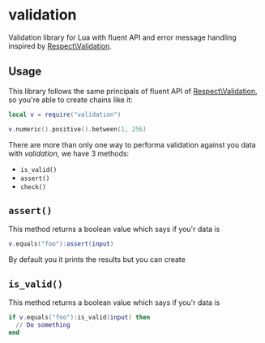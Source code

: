 # validation

Validation library for Lua with fluent API and error message handling inspired
by [Respect\Validation](https://github.com/Respect/Validation).

## Usage

This library follows the same principals of fluent API of [Respect\Validation][],
so you're able to create chains like it:

```lua
local v = require("validation")

v.numeric().positive().between(1, 256)
```

There are more than only one way to performa validation against you data with
_validation_, we have 3 methods:

- `is_valid()`
- `assert()`
- `check()`

## `assert()`

This method returns a boolean value which says if you'r data is

```lua
v.equals("foo"):assert(input)
```

By default you it prints the results but you can create

## `is_valid()`

This method returns a boolean value which says if you'r data is

```lua
if v.equals("foo"):is_valid(input) then
  // Do something
end
```


[Respect\Validation]: https://github.com/Respect/Validation "Respect\Validation"
